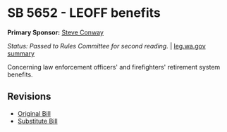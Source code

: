 # SB 5652 - LEOFF benefits
**Primary Sponsor:** [Steve Conway](/person/leg/steve.conway.md)

*Status: Passed to Rules Committee for second reading.* | [leg.wa.gov summary](https://app.leg.wa.gov/billsummary?BillNumber=5652&Year=2021)

Concerning law enforcement officers' and firefighters' retirement system benefits.

## Revisions
* [Original Bill](1/)
* [Substitute Bill](S/)